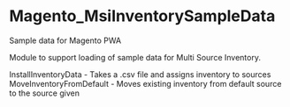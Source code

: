# Magento_MsiInventorySampleData

Sample data for Magento PWA

Module to support loading of sample data for Multi Source Inventory.

InstallInventoryData - Takes a .csv file and assigns inventory to sources  
MoveInventoryFromDefault - Moves existing inventory from default source to the source given
